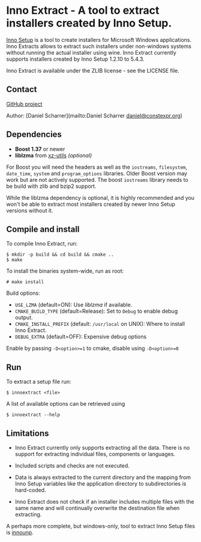 
# Inno Extract - A tool to extract installers created by Inno Setup. 

[Inno Setup](http://www.jrsoftware.org/isinfo.php) is a tool to create installers for Microsoft Windows applications. Inno Extracts allows to extract such installers under non-windows systems without running the actual installer using wine. Inno Extract currently supports installers created by Inno Setup 1.2.10 to 5.4.3.

Inno Extract is available under the ZLIB license - see the LICENSE file.

## Contact

[GitHub project](https://github.com/dscharrer/InnoExtract)

Author: [Daniel Scharrer](mailto:Daniel Scharrer <daniel@constexpr.org>)

## Dependencies

* **Boost 1.37** or newer
* **liblzma** from [xz-utils](http://tukaani.org/xz/) *(optional)*

For Boost you will need the headers as well as the `iostreams`, `filesystem`, `date_time`, `system` and `program_options` libraries. Older Boost version may work but are not actively supported. The boost `iostreams` library needs to be build with zlib and bzip2 support.

While the liblzma dependency is optional, it is highly recommended and you won't be able to extract most installers created by newer Inno Setup versions without it.

## Compile and install

To compile Inno Extract, run:

    $ mkdir -p build && cd build && cmake ..
    $ make

To install the binaries system-wide, run as root:

    # make install

Build options:

* `USE_LZMA` (default=ON): Use *liblzma* if available.
* `CMAKE_BUILD_TYPE` (default=Release): Set to `Debug` to enable debug output.
* `CMAKE_INSTALL_PREFIX` (default: `/usr/local` on UNIX): Where to install Inno Extract.
* `DEBUG_EXTRA` (default=OFF): Expensive debug options

Enable by passing `-D<option>=1` to cmake, disable using `-D<option>=0`

## Run

To extract a setup file run:

    $ innoextract <file>

A list of available options can be retrieved using

    $ innoextract --help

## Limitations

* Inno Extract currently only supports extracting all the data. There is no support for extracting individual files, components or languages.

* Included scripts and checks are not executed.

* Data is always extracted to the current directory and the mapping from Inno Setup variables like the application directory to subdirectories is hard-coded.

* Inno Extract does not check if an installer includes multiple files with the same name and will continually overwrite the destination file when extracting.

A perhaps more complete, but windows-only, tool to extract Inno Setup files is [innounp](http://innounp.sourceforge.net/).

